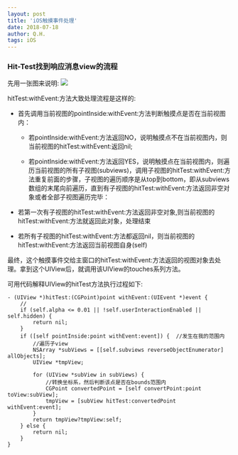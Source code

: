 ```yaml
---
layout: post
title: 'iOS触摸事件处理'
date: 2018-07-18
author: Q.H.
tags: iOS
---
```


### Hit-Test找到响应消息view的流程

先用一张图来说明:
![](/imgs/findview.png)

hitTest:withEvent:方法大致处理流程是这样的:

+ 首先调用当前视图的pointInside:withEvent:方法判断触摸点是否在当前视图内：

    - 若pointInside:withEvent:方法返回NO，说明触摸点不在当前视图内，则当前视图的hitTest:withEvent:返回nil;

    - 若pointInside:withEvent:方法返回YES，说明触摸点在当前视图内，则遍历当前视图的所有子视图(subviews)，调用子视图的hitTest:withEvent:方法重复前面的步骤，子视图的遍历顺序是从top到bottom，即从subviews数组的末尾向前遍历，直到有子视图的hitTest:withEvent:方法返回非空对象或者全部子视图遍历完毕：

+ 若第一次有子视图的hitTest:withEvent:方法返回非空对象,则当前视图的hitTest:withEvent:方法就返回此对象，处理结束

+ 若所有子视图的hitTest:withEvent:方法都返回nil，则当前视图的hitTest:withEvent:方法返回当前视图自身(self)

最终，这个触摸事件交给主窗口的hitTest:withEvent:方法返回的视图对象去处理。拿到这个UIView后，就调用该UIView的touches系列方法。

可用代码解释UIView的hitTest方法执行过程如下:

```
- (UIView *)hitTest:(CGPoint)point withEvent:(UIEvent *)event {
    //
    if (self.alpha <= 0.01 || !self.userInteractionEnabled || self.hidden) {
        return nil;
    }
    if ([self pointInside:point withEvent:event]) {  //发生在我的范围内
        //遍历子view
        NSArray *subViews = [[self.subviews reverseObjectEnumerator] allObjects];
        UIView *tmpView;
        
        for (UIView *subView in subViews) {
            //转换坐标系，然后判断该点是否在bounds范围内
            CGPoint convertedPoint = [self convertPoint:point toView:subView];
            tmpView = [subView hitTest:convertedPoint withEvent:event];
        }
        return tmpView?tmpView:self;
    } else {
        return nil;
    }
}
```

